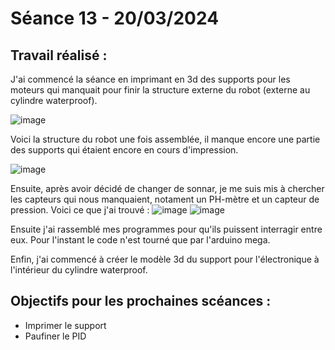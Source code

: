 # **Séance 13 - 20/03/2024**
## Travail réalisé :
J'ai commencé la séance en imprimant en 3d des supports pour les moteurs qui manquait pour finir la structure externe du robot (externe au cylindre waterproof). 

![image](https://github.com/TibaudoRomain/ProjetAR/assets/146826729/5dc6c34f-602b-4669-afc1-a3d6b9ed010e)

Voici la structure du robot une fois assemblée, il manque encore une partie des supports qui étaient encore en cours d'impression.

![image](https://github.com/TibaudoRomain/ProjetAR/assets/146826729/41d3d0a0-1d18-47c8-a4e7-570efd43951e)

Ensuite, après avoir décidé de changer de sonnar, je me suis mis à chercher les capteurs qui nous manquaient, notament un PH-mètre et un capteur de pression. Voici ce que j'ai trouvé : 
![image](https://github.com/TibaudoRomain/ProjetAR/assets/146826729/be23eef5-491e-4650-b3c3-66c0a1e902da)
![image](https://github.com/TibaudoRomain/ProjetAR/assets/146826729/282c95c1-2152-4044-8b24-29195edf3ec5)

Ensuite j'ai rassemblé mes programmes pour qu'ils puissent interragir entre eux. Pour l'instant le code n'est tourné que par l'arduino mega.

Enfin, j'ai commencé à créer le modèle 3d du support pour l'électronique à l'intérieur du cylindre waterproof.

## Objectifs pour les prochaines scéances :
- Imprimer le support
- Paufiner le PID
